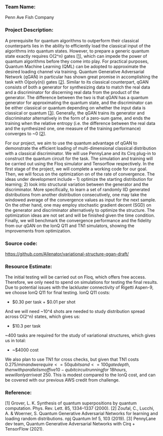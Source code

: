 ### Team Name:

Penn Ave Fish Company

### Project Description:

A prerequisite for quantum algorithms to outperform their classical counterparts lies in the ability to efficiently load the classical input of the algorithms into quantum states. However, to prepare a generic quantum state exactly requires O(2^n) gates [[1](https://journals.aps.org/prl/abstract/10.1103/PhysRevLett.85.1334)], which can impede the power of quantum algorithms before they come into play. For practical purposes, Quantum Machine Learning (QML) can be adopted to approximate the desired loading channel via training. Quantum Generative Adversarial Network (qGAN) in particular has shown great promise in accomplishing the task with O(poly(n)) gates [[2](https://www.nature.com/articles/s41534-019-0223-2)]. Similar to its classical counterpart, qGAN consists of both a generator for synthesizing data to match the real data and a discriminator for discerning real data from the product of the generator. The difference between the two is that qGAN has a quantum generator for approximating the quantum state, and the discriminator can be either classical or quantum depending on whether the input data is classical or quantum [[3](https://pennylane.ai/qml/demos/tutorial_QGAN.html)]. Generally, the qGAN trains its generator and discriminator alternatively in the form of a zero-sum game, and ends the training when the relative entropy (i.e. the difference between the real data and the synthesized one, one measure of the training performance) converges to ~0 [[2](https://www.nature.com/articles/s41534-019-0223-2)].

For our project, we aim to use the quantum advantage of qGAN to demonstrate the efficient loading of multi-dimensional classical distribution with a classical discriminator. We will use PennyLane and its Cirq plug-in to construct the quantum circuit for the task. The simulation and training will be carried out using the Floq simulator and Tensorflow respectively. In the first stage of the project, we will complete a working code for our goal. Then, we will focus on the optimization on of the rate of convergence. The ideas under development include – 1) optimize the starting distribution for learning; 2) look into structural variation between the generator and the discriminator. More specifically, to learn a set of randomly IID generated distributions from another distribution consecutively, one may take the windowed average of the convergence values as input for the next sample. On the other hand, one may employ stochastic gradient decent (SGD) on the generator and discriminator alternatively to optimize the structure. The optimization ideas are not set and will be finished given the time condition. Finally, we will benchmark the convergence performance and the fidelity from our qGAN on the IonQ Q11 and TN1 simulators, showing the improvements from optimization.

### Source code:

https://github.com/Allenator/variational-structure-qgan-draft/

### Resource Estimate:

The initial testing will be carried out on Floq, which offers free access. Therefore, we only need to spend on simulations for testing the final results. Due to potential issues with the lackluster connectivity of Rigetti Aspen-9, we choose IonQ Q11 for final testing. IonQ Q11 costs:

- $0.30 per task + $0.01 per shot

And we will need ~10^4 shots are needed to study distribution spread across O(2^n) states, which gives us:

- $10.3 per task

~400 tasks are required for the study of variational structures, which gives us in total:

- ~$4000 cost

We also plan to use TN1 for cross checks, but given that TN1 costs $0.275/min and we require <= 50 qubits and <= 100 gate depth, then with parallelism of five 10-qubit circuit running for ~18 hours, we will only arrive at ~$250. This is modest compared to the IonQ cost, and can be covered with our previous AWS credit from challenge.

### Reference:

[1] Grover, L. K. Synthesis of quantum superpositions by quantum computation.
Phys. Rev. Lett. 85, 1334–1337 (2000).
[2] Zoufal, C., Lucchi, A. & Woerner, S. Quantum Generative Adversarial Networks for learning and loading random distributions. npj Quantum Inf 5, 103 (2019).
[3] PennyLane dev team, Quantum Generative Adversarial Networks with Cirq + TensorFlow (2021).
